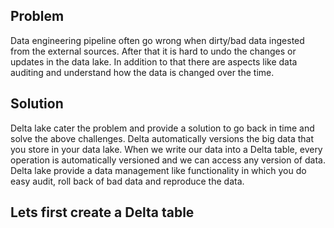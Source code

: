 ## Problem
Data engineering pipeline often go wrong when dirty/bad data ingested from the external sources. After that it is hard to undo the changes or updates in the data lake. In addition to that there are aspects like data auditing and understand how the data is changed over the time.

## Solution

Delta lake cater the problem and provide a solution to go back in time and solve the above challenges. Delta automatically versions the big data that you store in your data lake. When we write our data into a Delta table, every operation is automatically versioned and we can access any version of data. Delta lake provide a data management like functionality in which you do easy audit, roll back of bad data and reproduce the data.

## Lets first create a Delta table

<!--stackedit_data:
eyJoaXN0b3J5IjpbMTk2NjUxNjc2OSw4NTEzNTcxMDIsLTE1NT
c4MzE2NjksLTEyMTU2OTQyMTMsLTE0MzExMDMyODIsLTE3MjA0
MzAzOTIsLTIwODg3NDY2MTIsLTE1NzQ2Mjg2MjEsLTc2NjQ1MD
E2NCw4NjU1Njc2NjIsNTIzMjEyNzQ3LC0xODAwNTI3MjkyLC0x
MjkwNDIwOTc2LC0xODgxMzU4MDM3LDg1NzA5OTIyMCwtMTg0MD
kxMjY1OCwxMzkwMjczNDA3LC0xNDkwNzY0NDc1LC00NDQ4NzU1
ODMsMTA0NDM1NzU4OV19
-->